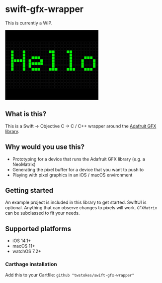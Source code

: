 # swift-gfx-wrapper

This is currently a WIP.

<img src="Media/screen.png" width="300" />

## What is this?

This is a Swift -> Objective C -> C / C++ wrapper around the [Adafruit GFX library](https://github.com/adafruit/Adafruit-GFX-Library).

## Why would you use this?

- Prototyping for a device that runs the Adafruit GFX library (e.g. a NeoMatrix)
- Generating the pixel buffer for a device that you want to push to
- Playing with pixel graphics in an iOS / macOS environment

## Getting started

An example project is included in this library to get started. SwiftUI is optional. Anything that can observe changes to pixels will work. `GFXMatrix` can be subclassed to fit your needs.

## Supported platforms

- iOS 14.1+
- macOS 11+
- watchOS 7.2+

### Carthage installation

Add this to your Cartfile: `github "twstokes/swift-gfx-wrapper"`
